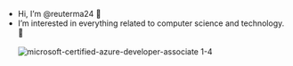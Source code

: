 - Hi, I’m @reuterma24 👋
- I’m interested in everything related to computer science and technology. 👀
 <br/><br/>
![microsoft-certified-azure-developer-associate 1-4](https://user-images.githubusercontent.com/84461357/184607367-ccf5da13-854b-45ae-8914-a9d9906b66e2.png)

<!---
reuterma24/reuterma24 is a ✨ special ✨ repository because its `README.md` (this file) appears on your GitHub profile.
You can click the Preview link to take a look at your changes.
--->
